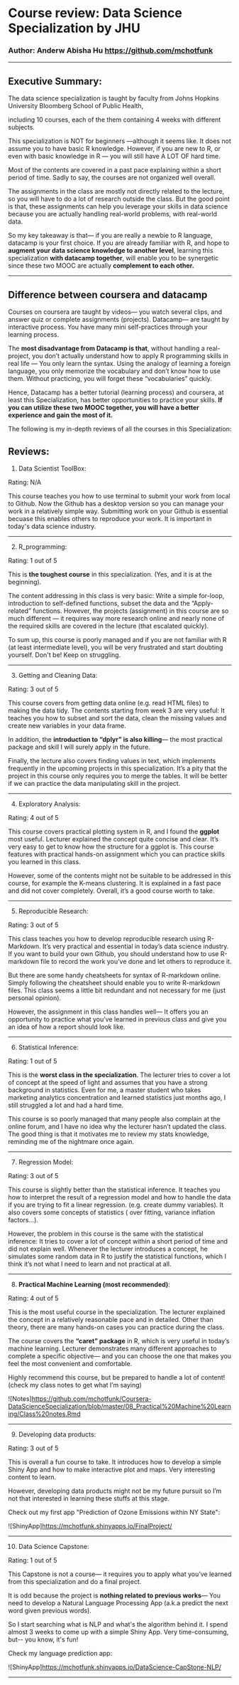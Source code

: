 # Course review: Data Science Specialization by JHU

### Author: Anderw Abisha Hu https://github.com/mchotfunk

---


## Executive Summary:

The data science specialization is taught by faculty from Johns Hopkins University Bloomberg School of Public Health,

including 10 courses, each of the them containing 4 weeks with different subjects.

This specialization is NOT for beginners —although it seems like. It does not assume you to have basic R knowledge. However, if you are new to R, or even with basic knowledge in R — you will still have A LOT OF hard time. 

Most of the contents are covered in a past pace explaining within a short period of time. Sadly to say, the courses are not organized well overall. 

The assignments in the class are mostly not directly related to the lecture, so you will have to do a lot of research outside the class. But the good point is that, these assignments can help you leverage your skills in data science because you are actually handling real-world problems, with real-world data. 

So my key takeaway is that— if you are really a newbie to R language, datacamp is your first choice. If you are already familiar with R, and hope to **augment your data science knowledge to another level**, learning this specialization **with datacamp together**, will enable you to be synergetic since these two MOOC are actually **complement to each other.**

---


## Difference between coursera and datacamp

Courses on coursera are taught by videos— you watch several clips, and answer quiz or complete assignments (projects). Datacamp— are taught by interactive process. You have many mini self-practices through your learning process.

The **most disadvantage from Datacamp is that**, without handling a real-project, you don’t actually understand how to apply R programming skills in real life — You only learn the syntax. Using the analogy of learning a foreign language, you only memorize the vocabulary and don’t know how to use them. Without practicing, you will forget these “vocabularies” quickly.

Hence, Datacamp has a better tutorial (learning process) and coursera, at least this Specialization, has better opportunities to practice your skills. **If you can utilize these two MOOC together, you will have a better experience and gain the most of it.**

The following is my in-depth reviews of all the courses in this Specialization:

 
## Reviews: 

1. Data Scientist ToolBox:

Rating: N/A

This course teaches you how to use terminal to submit your work from local to Github. Now the Github has a desktop version so you can manage your work in a relatively simple way. Submitting work on your Github is essential becuase this enables others to reproduce your work. It is important in today's data science industry.

---

2. R_programming: 

Rating: 1 out of 5

This is **the toughest course** in this specialization. (Yes, and it is at the beginning).

The content addressing in this class is very basic: Write a simple for-loop, introduction to self-defined functions, subset the data and the “Apply-related” functions. However, the projects (assignment) in this course are so much different —  it requires way more research online and nearly none of the required skills are covered in the lecture (that escalated quickly).

To sum up, this course is poorly managed and if you are not familiar with R (at least intermediate level), you will be very frustrated and start doubting yourself. Don't be! Keep on struggling.

---

3. Getting and Cleaning Data:

Rating: 3 out of 5

This course covers from getting data online (e.g. read HTML files) to making the data tidy. The contents starting from week 3 are very useful: It teaches you how to subset and sort the data, clean the missing values and create new variables in your data frame. 

In addition, the **introduction to “dplyr” is also killing**— the most practical package and skill I will surely apply in the future. 

Finally, the lecture also covers finding values in text, which implements frequently in the upcoming projects in this specialization. It’s a pity that the project in this course only requires you to merge the tables. It will be better if we can practice the data manipulating skill in the project.

---

4. Exploratory Analysis:

Rating: 4 out of 5

This course covers practical plotting system in R, and I found the **ggplot** most useful. Lecturer explained the concept quite concise and clear. It’s very easy to get to know how the structure for a ggplot is. This course features with practical hands-on assignment which you can practice skills you learned in this class. 

However, some of the contents might not be suitable to be addressed in this course, for example the K-means clustering. It is explained in a fast pace and did not cover completely. Overall, it’s a good course worth to take.

---

5. Reproducible Research:

Rating:  3 out of 5

This class teaches you how to develop reproducible research using R-Markdown. It’s very practical and essential in today’s data science industry. If you want to build your own Github, you should understand how to use R-markdown file to record the work you’ve done and let others to reproduce it. 

But there are some handy cheatsheets for syntax of R-markdown online. Simply following the cheatsheet should enable you to write R-markdown files. This class seems a little bit redundant and not necessary for me (just personal opinion). 

However, the assignment in this class handles well— It offers you an opportunity to practice what you’ve learned in previous class and give you an idea of how a report should look like.

---

6. Statistical Inference:

Rating: 1 out of 5

This is the **worst class in the specialization**. The lecturer tries to cover a lot of concept at the speed of light and assumes that you have a strong background in statistics. Even for me, a master student who takes marketing analytics concentration and learned statistics just months ago, I still struggled a lot and had a hard time. 

This course is so poorly managed that many people also complain at the online forum, and I have no idea why the lecturer hasn’t updated the class. The good thing is that it motivates me to review my stats knowledge, reminding me of the nightmare once again. 

---

7. Regression Model:

Rating: 3 out of 5

This course is slightly better than the statistical inference. It teaches you how to interpret the result of a regression model and how to handle the data if you are trying to fit a linear regression. (e.g. create dummy variables). It also covers some concepts of statistics ( over fitting, variance inflation factors…). 

However, the problem in this course is the same with the statistical inference: It tries to cover a lot of concept within a short period of time and did not explain well. Whenever the lecturer introduces a concept, he simulates some random data in R to justify the statistical functions, which I think it’s not what I need to learn and not practical at all.

---

8. **Practical Machine Learning (most recommended)**:

Rating: 4 out of 5

This is the most useful course in the specialization. The lecturer explained the concept in a relatively reasonable pace and in detailed. Other than theory, there are many hands-on cases you can practice during the class. 

The course covers the **“caret” package** in R, which is very useful in today’s machine learning. Lecturer demonstrates many different approaches to complete a specific objective— and you can choose the one that makes you feel the most convenient and comfortable. 

Highly recommend this course, but be prepared to handle a lot of content! (check my class notes to get what I’m saying)

![Notes]https://github.com/mchotfunk/Coursera-DataScienceSpecialization/blob/master/08_Practical%20Machine%20Learning/Class%20notes.Rmd

---

9. Developing data products:

Rating: 3 out of 5

This is overall a fun course to take. It introduces how to develop a simple Shiny App and how to make interactive plot and maps. Very interesting content to learn. 

However, developing data products might not be my future pursuit so I’m not that interested in learning these stuffs at this stage.

Check out my first app "Prediction of Ozone Emissions within NY State":

![ShinyApp]https://mchotfunk.shinyapps.io/FinalProject/

---


10. Data Science Capstone:

Rating: 1 out of 5

This Capstone is not a course— it requires you to apply what you’ve learned from this specialization and do a final project.

It is odd because the project is **nothing related to previous works**— You need to develop a Natural Language Processing App (a.k.a predict the next word given previous words). 

So I start searching what is NLP and what's the algorithm behind it. I spend almost 3 weeks to come up with a simple Shiny App. Very time-consuming, but-- you know, it's fun!

Check my language prediction app:

![ShinyApp]https://mchotfunk.shinyapps.io/DataScience-CapStone-NLP/

---



